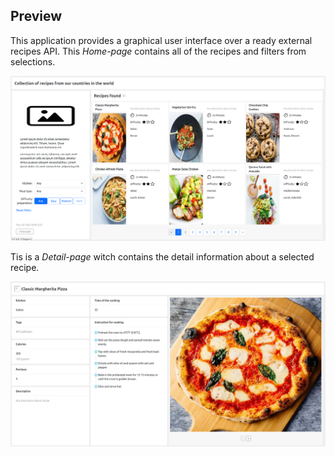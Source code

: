 ## Preview

This application provides a graphical user interface over a ready external recipes API.
This *Home-page* contains all of the recipes and filters from selections.

<picture>
  <img alt='Pictures of all recipes' src='./pictures/picture-1.png'>
</picture>

Tis is a *Detail-page* witch contains the detail information about a selected recipe.

<picture>
  <img alt='Picture of detail information about recipe' src='./pictures/picture-2.png'>
</picture>
